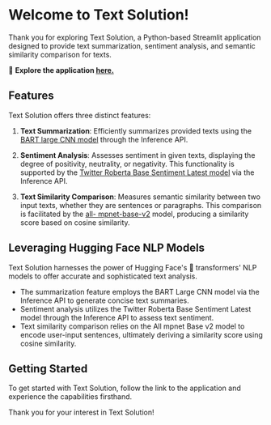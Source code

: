 # Welcome to Text Solution!

Thank you for exploring Text Solution, a Python-based Streamlit application designed to provide text summarization, sentiment analysis, and semantic similarity comparison for texts.

🔗 **Explore the application [here.](https://text-solution-2635.streamlit.app/)**

## Features

Text Solution offers three distinct features:

1. **Text Summarization**: Efficiently summarizes provided texts using the [BART large CNN model](https://huggingface.co/facebook/bart-large-cnn) through the Inference API.

2. **Sentiment Analysis**: Assesses sentiment in given texts, displaying the degree of positivity, neutrality, or negativity. This functionality is supported by the [Twitter Roberta Base Sentiment Latest model](https://huggingface.co/cardiffnlp/twitter-roberta-base-sentiment-latest) via the Inference API.

3. **Text Similarity Comparison**: Measures semantic similarity between two input texts, whether they are sentences or paragraphs. This comparison is facilitated by the [all- mpnet-base-v2](https://huggingface.co/sentence-transformers/all-mpnet-base-v2) model, producing a similarity score based on cosine similarity.

## Leveraging Hugging Face NLP Models

Text Solution harnesses the power of Hugging Face's 🤗 transformers' NLP models to offer accurate and sophisticated text analysis.

- The summarization feature employs the BART Large CNN model via the Inference API to generate concise text summaries.
- Sentiment analysis utilizes the Twitter Roberta Base Sentiment Latest model through the Inference API to assess text sentiment.
- Text similarity comparison relies on the All mpnet Base v2 model to encode user-input sentences, ultimately deriving a similarity score using cosine similarity.

## Getting Started

To get started with Text Solution, follow the link to the application and experience the capabilities firsthand.

Thank you for your interest in Text Solution!

